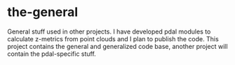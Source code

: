 # the-general
General stuff used in other projects. I have developed pdal modules to calculate z-metrics from point clouds and I plan to publish the code. This project contains the general and generalized code base, another project will contain the pdal-specific stuff. 

## 
